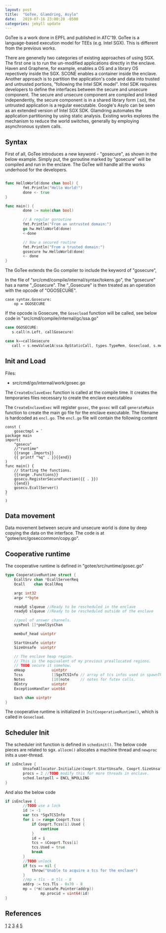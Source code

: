 ```yaml
---
layout: post
title:  "GoTee, Glamdring, Asylo"
date:   2019-07-16 23:00:28 -0500
categories: jekyll update
---
```


GoTee is a work done in EPFL and published in ATC'19. GoTee is a language-based execution model for TEEs (e.g. Intel SGX). This is different from the previous works. 

There are genenelly two categories of existing approaches of using SGX. The first one is to run the un-modified applications directly in the enclave. Haven and Graphene, for example, enables a OS and a library OS repectively inside the SGX. SCONE enables a container inside the enclave. Another approach is to partition the application's code and data into trusted and untrusted portions, "following the Intel SDK model". Intel SDK requires developers to define the interfaces between the secure and unsecure component. The secure and unsecure component are compiled and linked independently, the secure component is in a shared library form (.so), the untrusted application is a regular executable. Google's Asylo can be seen as an extended version of Intel SGX SDK. Glamdring automates the application partitioning by using static analysis. Existing works explores the mechanism to reduce the world switches, generally by employing asynchronous system calls. 


## Syntax

First of all, GoTee introduces a new keyword - "gosecure",  as shown in the below example. Simply put, the goroutine marked by "gosecure" will be compiled and run in the enclave. The GoTee will handle all the works underhood for the developers. 

```go

func HelloWorld(done chan bool) {
        fmt.Println("Hello World!")
        done <- true
}

func main() {
        done := make(chan bool)

        // A regular goroutine
        fmt.Println("From an untrusted domain:")
        go hw.HelloWorld(done)
        <-done

        // Now a secured routine
        fmt.Println("From a trusted domain:")
        gosecure hw.HelloWorld(done)
        <- done
}
``` 

The GoTee extends the Go compiler to include the keyword of "gosecure", 

In the file of "src/cmd/compile/internal/syntax/tokens.go", the "gosecure" has a name "_Gosecure". The "_Gosecure" is then treated as an operation with the opcode of "OGOSECURE".

```
case syntax.Gosecure:
	op = OGOSECURE
```


If the opcode is Gosecure, the `Gosecload` function will be called, see below code in "src/cmd/compile/internal/gc/ssa.go"

```go
case OGOSECURE:
   s.call(n.Left, callGosecure)
```

```go
case k==callGosecure
   call = s.newValue1A(ssa.OpStaticCall, types.TypeMem, Gosecload, s.mem())
```

## Init and Load

Files:

* src/cmd/go/internal/work/gosec.go

The `CreateEnclaveExec` function is called at the compile time. It creates the temporaries files necessary to create the enclave executableu

The `CreateEnclaveExec` will register `gosec`,  the `gosec` will call `generateMain` function to create the main go file for the enclave executable. The filename is hardcoded as `encl.go`. The `encl.go` file will contain the following content

```
const (
	gosectmpl = `
package main
import(
	"gosecu"
	//"runtime"
	{{range .Imports}}
	{{ printf "%q" . }}{{end}}
)
func main() {
	// Starting the functions.
	{{range .Functions}}
	gosecu.RegisterSecureFunction({{ . }})
	{{end}}
	gosecu.EcallServer()
}
`
)
``` 


## Data movement

Data movement between secure and unsecure world is done by deep copying the data on the interface. The code is at "gotee/src/goseccommon/copy.go".
 
## Cooperative runtime

The cooperative runtime is defined in "gotee/src/runtime/gosec.go"

```go
type CooperativeRuntime struct {
	EcallSrv chan *EcallServerReq
	Ocall    chan OcallReq

	argc int32
	argv **byte

	readyE slqueue //Ready to be rescheduled in the enclave
	readyO slqueue //Ready to be rescheduled outside of the enclave

	//pool of answer channels.
	sysPool []*poolSysChan

	membuf_head uintptr

	StartUnsafe uintptr
	SizeUnsafe  uintptr

	// The enclave heap region.
	// This is the equivalent of my previous preallocated regions.
	// TODO secure it somehow.
	eHeap            uintptr
	Tcss             []SgxTCSInfo // array of tcs infos used in spawnThread
	Notes            [10]note     // notes for futex calls.
	OEntry           uintptr
	ExceptionHandler uint64

	Uach chan uintptr
}
```
The cooperative runtime is initialized in `InitCooperativeRuntime()`, which is called in `Gosecload`.

## Scheduler Init

The scheduler init function is defined in `schedinit()`. The below code pieces are related to sgx. `allocm()` allocates a machine thread and `newproc` inits a user-thread.

```go
if isEnclave {
		UnsafeAllocator.Initialize(Cooprt.StartUnsafe, Cooprt.SizeUnsafe)
		procs = 2 //TODO modify this for more threads in enclave.
		sched.lastpoll = ENCL_NPOLLING
}
```

And also the below code

```go
if isEnclave {
		//TODO use a lock
		id := -1
		var tcs *SgxTCSInfo
		for i := range Cooprt.Tcss {
			if Cooprt.Tcss[i].Used {
				continue
			}
			id = i
			tcs = &Cooprt.Tcss[i]
			tcs.Used = true
			break
		}
		//TODO unlock
		if tcs == nil {
			throw("Unable to acquire a tcs for the enclave")
		}
		//mp = tls - m_tls - 8
		addrp := tcs.Tls - 0x70 - 8
		mp = (*m)(unsafe.Pointer(addrp))
                mp.procid = uint64(id)
}
```

## References 
[1](https://www.cnblogs.com/WCFGROUP/p/8437382.html)
[2](https://hustcat.github.io/dive-into-goroutine/)
[3](https://juejin.im/entry/5a603c48f265da3e591e5477)
[4](https://hustcat.github.io/dive-into-stack-defer-panic-recover-in-go/)
[5](https://www.cnblogs.com/zkweb/p/7815600.html)
